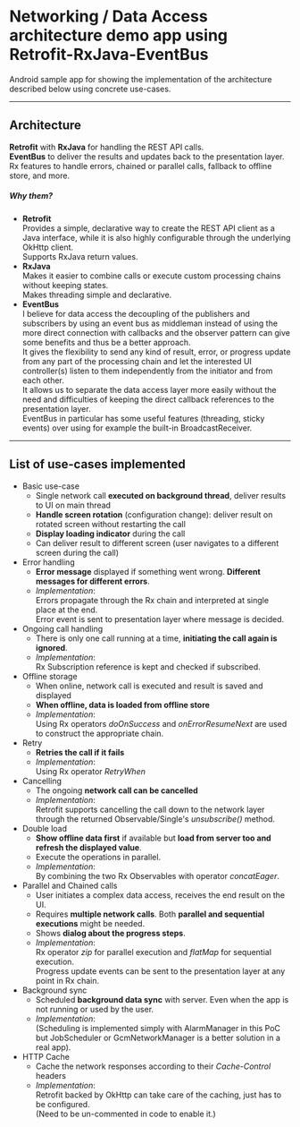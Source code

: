 # Networking / Data Access architecture demo app using Retrofit-RxJava-EventBus #

Android sample app for showing the implementation of the architecture described below using concrete use-cases.  

- - - - -
  
## Architecture ##
__Retrofit__ with __RxJava__ for handling the REST API calls.  
__EventBus__ to deliver the results and updates back to the presentation layer.  
Rx features to handle errors, chained or parallel calls, fallback to offline store, and more.  
  
##### Why them? #####
- __Retrofit__  
Provides a simple, declarative way to create the REST API client as a Java interface, 
while it is also highly configurable through the underlying OkHttp client.  
Supports RxJava return values.
- __RxJava__  
Makes it easier to combine calls or execute custom processing chains without keeping states.  
Makes threading simple and declarative.
- __EventBus__  
I believe for data access the decoupling of the publishers and subscribers by using an event bus
as middleman instead of using the more direct connection with callbacks and the observer pattern
can give some benefits and thus be a better approach.  
It gives the flexibility to send any kind of result, error, or progress update from any part of the processing chain
and let the interested UI controller(s) listen to them independently from the initiator and from each other.  
It allows us to separate the data access layer more easily without the need and difficulties of keeping
the direct callback references to the presentation layer.    
EventBus in particular has some useful features (threading, sticky events) over using for example the built-in BroadcastReceiver.

- - - - -
  
## List of use-cases implemented  ##

- Basic use-case
    - Single network call __executed on background thread__, deliver results to UI on main thread
    - __Handle screen rotation__ (configuration change): deliver result on rotated screen without restarting the call
    - __Display loading indicator__ during the call
    - Can deliver result to different screen (user navigates to a different screen during the call)
- Error handling
    - __Error message__ displayed if something went wrong. __Different messages for different errors__.    
    - _Implementation_:  
    Errors propagate through the Rx chain and interpreted at single place at the end.  
    Error event is sent to presentation layer where message is decided.
- Ongoing call handling
    - There is only one call running at a time, __initiating the call again is ignored__.
    - _Implementation_:  
    Rx Subscription reference is kept and checked if subscribed.
- Offline storage
    - When online, network call is executed and result is saved and displayed
    - __When offline, data is loaded from offline store__
    - _Implementation_:  
    Using Rx operators _doOnSuccess_ and _onErrorResumeNext_ are used to construct the appropriate chain.
- Retry
    - __Retries the call if it fails__
    - _Implementation_:  
    Using Rx operator _RetryWhen_
- Cancelling
    - The ongoing __network call can be cancelled__
    - _Implementation_:  
    Retrofit supports cancelling the call down to the network layer through the returned Observable/Single\'s _unsubscribe()_ method.
- Double load
    - __Show offline data first__ if available but __load from server too and refresh the displayed value__.
    - Execute the operations in parallel.
    - _Implementation_:  
    By combining the two Rx Observables with operator _concatEager_.
- Parallel and Chained calls
    - User initiates a complex data access, receives the end result on the UI.
    - Requires __multiple network calls__. Both __parallel and sequential executions__ might be needed.
    - Shows __dialog about the progress steps__.
    - _Implementation_:  
    Rx operator _zip_ for parallel execution and _flatMap_ for sequential execution.  
    Progress update events can be sent to the presentation layer at any point in Rx chain.
- Background sync
    - Scheduled __background data sync__ with server. Even when the app is not running or used by the user.
    - _Implementation_:      
    (Scheduling is implemented simply with AlarmManager in this PoC but JobScheduler or GcmNetworkManager is a better solution in a real app).
- HTTP Cache
    - Cache the network responses according to their _Cache-Control_ headers
    - _Implementation_:  
    Retrofit backed by OkHttp can take care of the caching, just has to be configured.  
    (Need to be un-commented in code to enable it.)